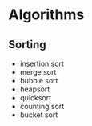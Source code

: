 # Algorithms

## Sorting
- insertion sort
- merge sort
- bubble sort
- heapsort
- quicksort
- counting sort
- bucket sort
